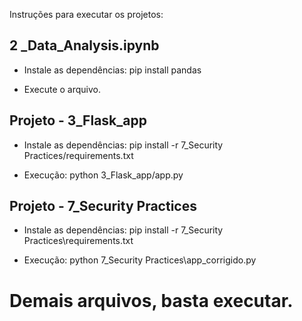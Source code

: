 Instruções para executar os projetos:

## 2 _Data_Analysis.ipynb

* Instale as dependências:
    pip install pandas

* Execute o arquivo.



## Projeto - 3_Flask_app

* Instale as dependências:
    pip install -r 7_Security Practices/requirements.txt

* Execução:
    python 3_Flask_app/app.py



## Projeto - 7_Security Practices

* Instale as dependências:
    pip install -r 7_Security Practices\requirements.txt

* Execução:
    python 7_Security Practices\app_corrigido.py


# Demais arquivos, basta executar.
